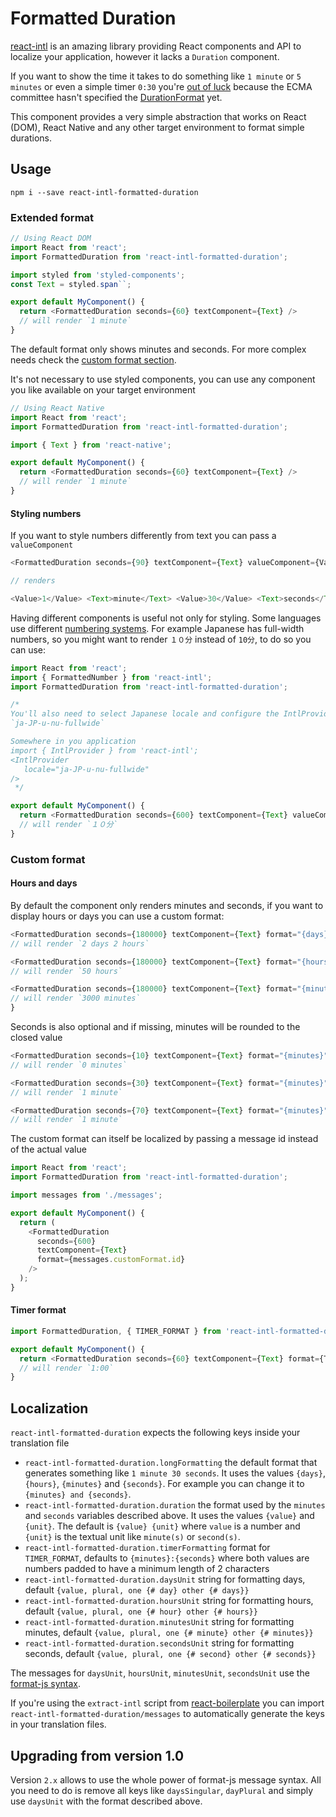 # Formatted Duration

[react-intl](https://github.com/yahoo/react-intl) is an amazing library providing React components and API to localize your application, however it lacks a `Duration` component.

If you want to show the time it takes to do something like `1 minute` or `5 minutes` or even a simple timer `0:30` you're [out of luck](https://github.com/yahoo/react-intl/issues/77) because the ECMA committee hasn't specified the [DurationFormat](https://github.com/tc39/ecma402/issues/47) yet.

This component provides a very simple abstraction that works on React (DOM), React Native and any other target environment to format simple durations.

## Usage

`npm i --save react-intl-formatted-duration`

### Extended format

```js
// Using React DOM
import React from 'react';
import FormattedDuration from 'react-intl-formatted-duration';

import styled from 'styled-components';
const Text = styled.span``;

export default MyComponent() {
  return <FormattedDuration seconds={60} textComponent={Text} />
  // will render `1 minute`
}
```

The default format only shows minutes and seconds. For more complex needs check the [custom format section](#Custom_format).

It's not necessary to use styled components, you can use any component you like available on your target environment

```js
// Using React Native
import React from 'react';
import FormattedDuration from 'react-intl-formatted-duration';

import { Text } from 'react-native';

export default MyComponent() {
  return <FormattedDuration seconds={60} textComponent={Text} />
  // will render `1 minute`
}
```

#### Styling numbers

If you want to style numbers differently from text you can pass a `valueComponent`

```js
<FormattedDuration seconds={90} textComponent={Text} valueComponent={Value} />

// renders

<Value>1</Value> <Text>minute</Text> <Value>30</Value> <Text>seconds</Text>
```

Having different components is useful not only for styling. Some languages use different [numbering systems](https://developer.mozilla.org/en/docs/Web/JavaScript/Reference/Global_Objects/NumberFormat). For example Japanese has full-width numbers, so you might want to render `１０分` instead of `10分`, to do so you can use:

```js
import React from 'react';
import { FormattedNumber } from 'react-intl';
import FormattedDuration from 'react-intl-formatted-duration';

/*
You'll also need to select Japanese locale and configure the IntlProvider to use
`ja-JP-u-nu-fullwide`

Somewhere in you application
import { IntlProvider } from 'react-intl';
<IntlProvider
   locale="ja-JP-u-nu-fullwide"
/>
 */

export default MyComponent() {
  return <FormattedDuration seconds={600} textComponent={Text} valueComponent={FormattedNumber} />
  // will render `１０分`
}
```

### Custom format

#### Hours and days

By default the component only renders minutes and seconds, if you want to display hours or days you can use a custom format:

```js
<FormattedDuration seconds={180000} textComponent={Text} format="{days} {hours} {minutes} {seconds}" />
// will render `2 days 2 hours`

<FormattedDuration seconds={180000} textComponent={Text} format="{hours} {minutes} {seconds}" />
// will render `50 hours`

<FormattedDuration seconds={180000} textComponent={Text} format="{minutes} {seconds}" />
// will render `3000 minutes`
}
```

Seconds is also optional and if missing, minutes will be rounded to the closed value

```js
<FormattedDuration seconds={10} textComponent={Text} format="{minutes}" />
// will render `0 minutes`

<FormattedDuration seconds={30} textComponent={Text} format="{minutes}" />
// will render `1 minute`

<FormattedDuration seconds={70} textComponent={Text} format="{minutes}" />
// will render `1 minute`
```

The custom format can itself be localized by passing a message id instead of the actual value

```js
import React from 'react';
import FormattedDuration from 'react-intl-formatted-duration';

import messages from './messages';

export default MyComponent() {
  return (
    <FormattedDuration
      seconds={600}
      textComponent={Text}
      format={messages.customFormat.id}
    />
  );
}
```

#### Timer format

```js
import FormattedDuration, { TIMER_FORMAT } from 'react-intl-formatted-duration';

export default MyComponent() {
  return <FormattedDuration seconds={60} textComponent={Text} format={TIMER_FORMAT} />
  // will render `1:00`
}
```

## Localization

`react-intl-formatted-duration` expects the following keys inside your translation file

* `react-intl-formatted-duration.longFormatting` the default format that generates something like `1 minute 30 seconds`. It uses the values `{days}`, `{hours}`, `{minutes}` and `{seconds}`. For example you can change it to `{minutes} and {seconds}`.
* `react-intl-formatted-duration.duration` the format used by the `minutes` and `seconds` variables described above. It uses the values `{value}` and `{unit}`. The default is `{value} {unit}` where `value` is a number and `{unit}` is the textual unit like `minute(s)` or `second(s)`.
* `react-intl-formatted-duration.timerFormatting` format for `TIMER_FORMAT`, defaults to `{minutes}:{seconds}` where both values are numbers padded to have a minimum length of 2 characters
* `react-intl-formatted-duration.daysUnit` string for formatting days, default `{value, plural, one {# day} other {# days}}`
* `react-intl-formatted-duration.hoursUnit` string for formatting hours, default `{value, plural, one {# hour} other {# hours}}`
* `react-intl-formatted-duration.minutesUnit` string for formatting minutes, default `{value, plural, one {# minute} other {# minutes}}`
* `react-intl-formatted-duration.secondsUnit` string for formatting seconds, default `{value, plural, one {# second} other {# seconds}}`

The messages for `daysUnit`, `hoursUnit`, `minutesUnit`, `secondsUnit` use the [format-js syntax](https://formatjs.io/guides/message-syntax/).

If you're using the `extract-intl` script from [react-boilerplate](https://github.com/react-boilerplate/react-boilerplate) you can import `react-intl-formatted-duration/messages` to automatically generate the keys in your translation files.


## Upgrading from version 1.0

Version `2.x` allows to use the whole power of format-js message syntax. All you need to do is remove all keys like `daysSingular`, `dayPlural` and simply use `daysUnit` with the format described above.
